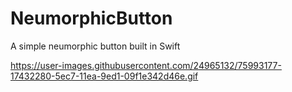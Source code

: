 # NeumorphicButton
A simple neumorphic button built in Swift

https://user-images.githubusercontent.com/24965132/75993177-17432280-5ec7-11ea-9ed1-09f1e342d46e.gif
